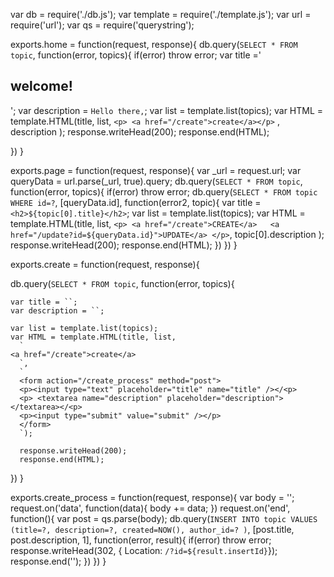 var db = require('./db.js');
var template = require('./template.js');
var url = require('url');
var qs = require('querystring');

exports.home = function(request, response){
  db.query(`SELECT * FROM topic`, function(error, topics){
    if(error) throw error;
    var title ='<h2>welcome!</h2>';
    var description = `Hello there,`;
    var list = template.list(topics);
    var HTML = template.HTML(title, list, 
      `
     <p> <a href="/create">create</a></p>
      `
      , description );
    response.writeHead(200);
    response.end(HTML);

  })
}

exports.page = function(request, response){
  var _url = request.url;
  var queryData = url.parse(_url, true).query;
  db.query(`SELECT * FROM topic`, function(error, topics){
    if(error) throw error;
    db.query(`SELECT * FROM topic WHERE id=?`, [queryData.id], function(error2, topic){
      var title = `<h2>${topic[0].title}</h2>`;
      var list = template.list(topics);
      var HTML = template.HTML(title, list, 
        `
        <p> <a href="/create">CREATE</a>   <a href="/update?id=${queryData.id}">UPDATE</a> </p>
        `,
        topic[0].description
        );
        response.writeHead(200);
        response.end(HTML);
    })
  })
}



exports.create = function(request, response){

  db.query(`SELECT * FROM topic`, function(error, topics){

    var title = ``;
    var description = ``;

    var list = template.list(topics);
    var HTML = template.HTML(title, list,
      `
    <a href="/create">create</a> 
      `,
      `
      <form action="/create_process" method="post">
      <p><input type="text" placeholder="title" name="title" /></<p>
      <p> <textarea name="description" placeholder="description"></textarea></<p>
      <p><input type="submit" value="submit" /></p>
      </form>
      `);

      response.writeHead(200);
      response.end(HTML);


  })
}



exports.create_process = function(request, response){
  var body = '';
  request.on('data', function(data){
    body += data;
  })
  request.on('end', function(){
    var post = qs.parse(body);
    db.query(`INSERT INTO topic VALUES (title=?, description=?, created=NOW(), author_id=? )`,
    [post.title, post.description, 1],
    function(error, result){
        if(error) throw error;
        response.writeHead(302, { Location: `/?id=${result.insertId}`});
        response.end('');
  })
})
}
